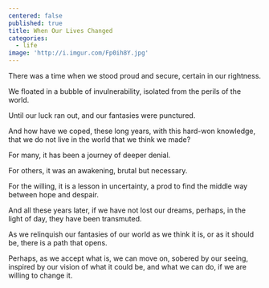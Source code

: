 ```yaml
---
centered: false
published: true
title: When Our Lives Changed
categories:
  - life
image: 'http://i.imgur.com/Fp0ih8Y.jpg'
---
```

There was a time
when we stood proud and secure,
certain in our rightness.

We floated in a bubble of invulnerability,
isolated from the perils of the world.

Until our luck ran out,
and our fantasies were punctured.

And how have we coped,
these long years,
with this hard-won knowledge,
that we do not live in the world 
that we think we made?

For many,
it has been a journey
of deeper denial.

For others,
it was an awakening,
brutal but necessary.

For the willing, 
it is a lesson in uncertainty,
a prod to find the middle way
between hope and despair.

And all these years later,
if we have not lost our dreams,
perhaps, in the light of day,
they have been transmuted.

As we relinquish our fantasies 
of our world as we think it is, 
or as it should be,
there is a path that opens.

Perhaps, as we accept what is,
we can move on,
sobered by our seeing,
inspired by our vision 
of what it could be,
and what we can do,
if we are willing to change it.
